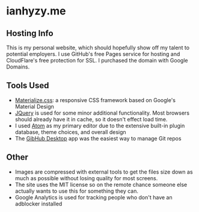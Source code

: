 ianhyzy.me
==========
## Hosting Info
This is my personal website, which should hopefully show off my talent to potential employers. I use GitHub's free Pages service for hosting and CloudFlare's free protection for SSL. I purchased the domain with Google Domains.

## Tools Used
* [Materialize.css](http://materializecss.com/): a responsive CSS framework based on Google's Material Design
* [JQuery](https://jquery.com/) is used for some minor additional functionality. Most browsers should already have it in cache, so it doesn't effect load time.
* I used [Atom](https://atom.io/) as my primary editor due to the extensive built-in plugin database, theme choices, and overall design
* The [GibHub Desktop](https://desktop.github.com/) app was the easiest way to manage Git repos

## Other
* Images are compressed with external tools to get the files size down as much as possible without losing quality for most screens.
* The site uses the MIT license so on the remote chance someone else actually wants to use this for something they can.
* Google Analytics is used for tracking people who don't have an adblocker installed
